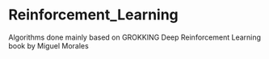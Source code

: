 # Reinforcement_Learning
Algorithms done mainly based on GROKKING Deep Reinforcement Learning book by Miguel Morales
